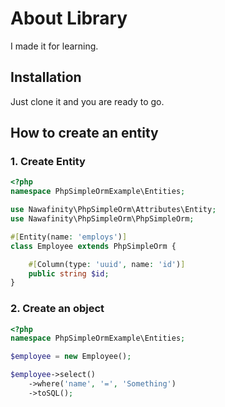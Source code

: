 # About Library

I made it for learning.

## Installation

Just clone it and you are ready to go.


## How to create an entity

### 1. Create Entity

```php
<?php
namespace PhpSimpleOrmExample\Entities;

use Nawafinity\PhpSimpleOrm\Attributes\Entity;
use Nawafinity\PhpSimpleOrm\PhpSimpleOrm;

#[Entity(name: 'employs')]
class Employee extends PhpSimpleOrm {

    #[Column(type: 'uuid', name: 'id')]
    public string $id;
}
```

### 2. Create an object
```php
<?php
namespace PhpSimpleOrmExample\Entities;

$employee = new Employee();

$employee->select()
    ->where('name', '=', 'Something')
    ->toSQL();
```

